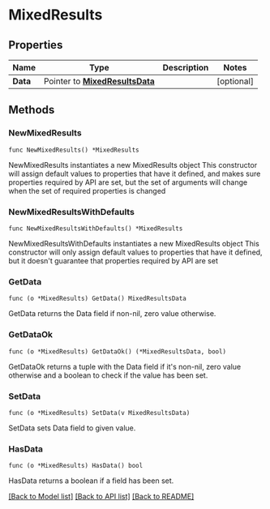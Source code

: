 # MixedResults

## Properties

Name | Type | Description | Notes
------------ | ------------- | ------------- | -------------
**Data** | Pointer to [**MixedResultsData**](MixedResultsData.md) |  | [optional] 

## Methods

### NewMixedResults

`func NewMixedResults() *MixedResults`

NewMixedResults instantiates a new MixedResults object
This constructor will assign default values to properties that have it defined,
and makes sure properties required by API are set, but the set of arguments
will change when the set of required properties is changed

### NewMixedResultsWithDefaults

`func NewMixedResultsWithDefaults() *MixedResults`

NewMixedResultsWithDefaults instantiates a new MixedResults object
This constructor will only assign default values to properties that have it defined,
but it doesn't guarantee that properties required by API are set

### GetData

`func (o *MixedResults) GetData() MixedResultsData`

GetData returns the Data field if non-nil, zero value otherwise.

### GetDataOk

`func (o *MixedResults) GetDataOk() (*MixedResultsData, bool)`

GetDataOk returns a tuple with the Data field if it's non-nil, zero value otherwise
and a boolean to check if the value has been set.

### SetData

`func (o *MixedResults) SetData(v MixedResultsData)`

SetData sets Data field to given value.

### HasData

`func (o *MixedResults) HasData() bool`

HasData returns a boolean if a field has been set.


[[Back to Model list]](../README.md#documentation-for-models) [[Back to API list]](../README.md#documentation-for-api-endpoints) [[Back to README]](../README.md)


